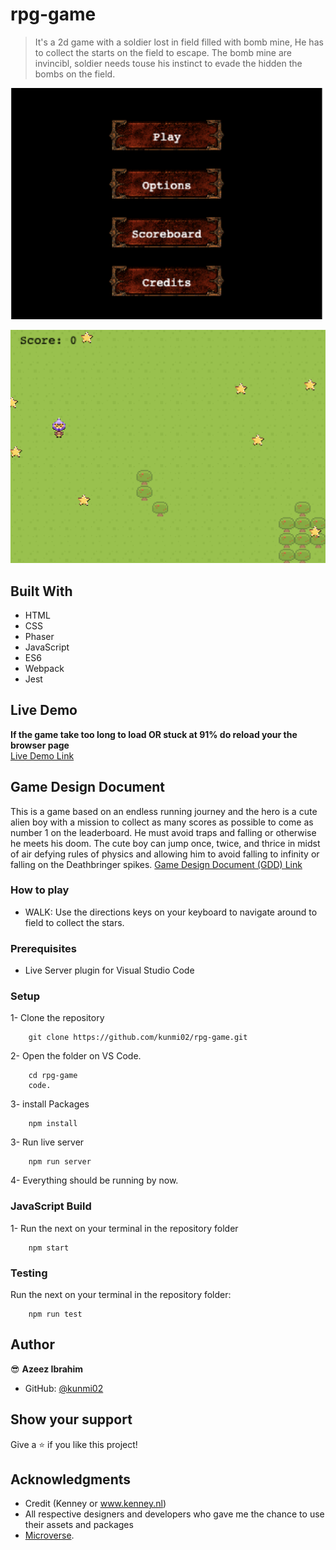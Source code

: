 # rpg-game

> It's a 2d game with a soldier lost in field filled with bomb mine, He has to collect the starts on the field to escape. The bomb mine are invincibl, soldier needs touse his instinct to evade the hidden the bombs on the field.

![screenshot](./menu_scene.png)

![screenshot](./game_scene.png)

## Built With

- HTML
- CSS
- Phaser
- JavaScript
- ES6
- Webpack
- Jest

## Live Demo

**If the game take too long to load OR stuck at 91% do reload your the browser page** <br>
[Live Demo Link](https://bombevader.herokuapp.com/)


## Game Design Document

This is a game based on an endless running journey and the hero is a cute alien boy with a mission to collect as many scores as possible to come as number 1 on the leaderboard.
He must avoid traps and falling or otherwise he meets his doom.
The cute boy can jump once, twice, and thrice in midst of air defying rules of physics and allowing him to avoid falling to infinity or falling on the Deathbringer spikes.
[Game Design Document (GDD) Link](./GDD.md)


### How to play

- WALK:
  Use the directions keys on your keyboard to navigate around to field to collect the stars.

### Prerequisites

- Live Server plugin for Visual Studio Code

### Setup

1- Clone the repository

```
    git clone https://github.com/kunmi02/rpg-game.git
```

2- Open the folder on VS Code.

```
    cd rpg-game
    code.
```

3- install Packages

```
    npm install

```

3- Run live server

```
    npm run server
```

4- Everything should be running by now.

### JavaScript Build

1- Run the next on your terminal in the repository folder

```
    npm start
```

### Testing

Run the next on your terminal in the repository folder:

```
    npm run test
```

## Author

😎 **Azeez Ibrahim**

- GitHub: [@kunmi02](https://github.com/kunmi02)
<!-- - Twitter: [@Abdo Amin](https://twitter.com/AbdoAmi60489112)
- LinkedIn: [@Abdo Amin](https://www.linkedin.com/in/abdo-amin-ab786a1b0/) -->

## Show your support

Give a ⭐️ if you like this project!

## Acknowledgments

- Credit (Kenney or www.kenney.nl)
- All respective designers and developers who gave me the chance to use their assets and packages
- [Microverse](https://www.microverse.org/).
